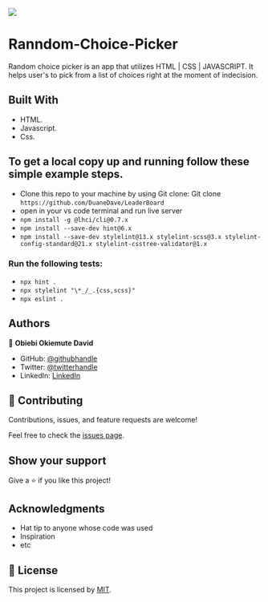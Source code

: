 ![](https://img.shields.io/badge/Microverse-blueviolet)

# Ranndom-Choice-Picker

Random choice picker is an app that utilizes HTML | CSS | JAVASCRIPT. It helps user's to pick from a list of choices right at the moment of indecision.

## Built With

- HTML.
- Javascript.
- Css.

## To get a local copy up and running follow these simple example steps.

- Clone this repo to your machine by using Git clone: Git clone `https://github.com/DuaneDave/LeaderBoard`
- open in your vs code terminal and run live server
- `npm install -g @lhci/cli@0.7.x`
- `npm install --save-dev hint@6.x`
- `npm install --save-dev stylelint@13.x stylelint-scss@3.x stylelint-config-standard@21.x stylelint-csstree-validator@1.x`

### Run the following tests:

- `npx hint .`
- `npx stylelint "\*_/_.{css,scss}"`
- `npx eslint .`

## Authors

👤 **Obiebi Okiemute David**

- GitHub: [@githubhandle](https://github.com/DuaneDave)
- Twitter: [@twitterhandle](https://twitter.com/dave_duane)
- LinkedIn: [LinkedIn](https://www.linkedin.com/in/okiemute-david-obiebi-6b4a6a230/)

## 🤝 Contributing

Contributions, issues, and feature requests are welcome!

Feel free to check the [issues page](https://github.com/DuaneDave/LeaderBoard/issues).

## Show your support

Give a ⭐️ if you like this project!

## Acknowledgments

- Hat tip to anyone whose code was used
- Inspiration
- etc

## 📝 License

This project is licensed by [MIT](./LICENSE).
